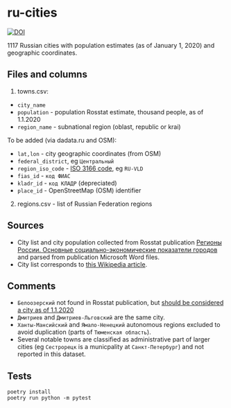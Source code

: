 # ru-cities

[![DOI](https://zenodo.org/badge/DOI/10.5281/zenodo.5148693.svg)](https://doi.org/10.5281/zenodo.5148693)

1117 Russian cities with population estimates (as of January 1, 2020) and geographic coordinates.

## Files and columns

1. towns.csv:

- `city_name`
- `population` - population Rosstat estimate, thousand people, as of 1.1.2020
- `region_name` - subnational region (oblast, republic or krai)

To be added (via dadata.ru and OSM):

- `lat,lon` - city geographic coordinates (from OSM)
- `federal_district`, eg `Центральный`
- `region_iso_code` - [ISO 3166 code](https://en.wikipedia.org/wiki/ISO_3166-2:RU), eg `RU-VLD`
- `fias_id` - `код ФИАС`
- `kladr_id` - `код КЛАДР` (depreciated)
- `place_id` - OpenStreetMap (OSM) identifier

2. regions.csv - list of Russian Federation regions

## Sources

- City list and city population collected from Rosstat publication [Регионы России. Основные социально-экономические показатели городов](https://rosstat.gov.ru/folder/210/document/13206) and parsed from publication Microsoft Word files.
- City list corresponds to [this Wikipedia article](https://ru.wikipedia.org/wiki/%D0%A1%D0%BF%D0%B8%D1%81%D0%BE%D0%BA_%D0%B3%D0%BE%D1%80%D0%BE%D0%B4%D0%BE%D0%B2_%D0%A0%D0%BE%D1%81%D1%81%D0%B8%D0%B8).

## Comments

- `Белоозерский` not found in Rosstat publication, but [should be considered a city as of 1.1.2020](https://github.com/epogrebnyak/ru-cities/issues/5#issuecomment-886179980)
- `Дмитриев` and `Дмитриев-Льговский` are the same city.
- `Ханты-Мансийский` and `Ямало-Ненецкий` autonomous regions excluded to avoid duplication
  (parts of `Тюменская область`).
- Several notable towns are classified as administrative part of larger cities (eg `Сестрорецк` is a municpality at  `Санкт-Петербург`) and not reported in this dataset.

## Tests

```
poetry install
poetry run python -m pytest
```